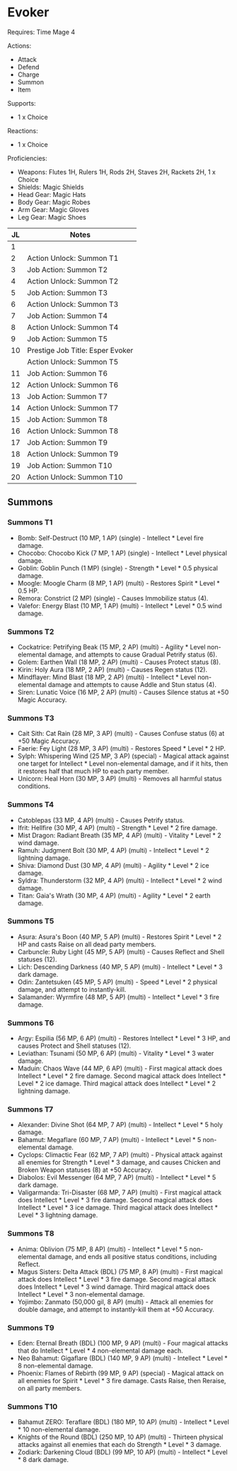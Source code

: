 # Evoker

Requires: Time Mage 4

Actions:

- Attack
- Defend
- Charge
- Summon
- Item

Supports:

- 1 x Choice

Reactions:

- 1 x Choice

Proficiencies:

- Weapons: Flutes 1H, Rulers 1H, Rods 2H, Staves 2H, Rackets 2H, 1 x Choice
- Shields: Magic Shields
- Head Gear: Magic Hats
- Body Gear: Magic Robes
- Arm Gear: Magic Gloves
- Leg Gear: Magic Shoes

| JL | Notes |
| --- | --- |
| 1 | 
| 2 | Action Unlock: Summon T1
| 3 | Job Action: Summon T2
| 4 | Action Unlock: Summon T2
| 5 | Job Action: Summon T3
| 6 | Action Unlock: Summon T3
| 7 | Job Action: Summon T4
| 8 | Action Unlock: Summon T4
| 9 | Job Action: Summon T5
| 10 | Prestige Job Title: Esper Evoker
|    | Action Unlock: Summon T5
| 11 | Job Action: Summon T6
| 12 | Action Unlock: Summon T6
| 13 | Job Action: Summon T7
| 14 | Action Unlock: Summon T7
| 15 | Job Action: Summon T8
| 16 | Action Unlock: Summon T8
| 17 | Job Action: Summon T9
| 18 | Action Unlock: Summon T9
| 19 | Job Action: Summon T10
| 20 | Action Unlock: Summon T10

## Summons

### Summons T1

- Bomb: Self-Destruct (10 MP, 1 AP) (single) - Intellect * Level fire damage.
- Chocobo: Chocobo Kick (7 MP, 1 AP) (single) - Intellect * Level physical damage.
- Goblin: Goblin Punch (1 MP) (single) - Strength * Level * 0.5 physical damage.
- Moogle: Moogle Charm (8 MP, 1 AP) (multi) - Restores Spirit * Level * 0.5 HP.
- Remora: Constrict (2 MP) (single) - Causes Immobilize status (4).
- Valefor: Energy Blast (10 MP, 1 AP) (multi) - Intellect * Level * 0.5 wind damage.

### Summons T2

- Cockatrice: Petrifying Beak (15 MP, 2 AP) (multi) - Agility * Level non-elemental damage, and attempts to cause Gradual Petrify status (6).
- Golem: Earthen Wall (18 MP, 2 AP) (multi) - Causes Protect status (8).
- Kirin: Holy Aura (18 MP, 2 AP) (multi) - Causes Regen status (12).
- Mindflayer: Mind Blast (18 MP, 2 AP) (multi) - Intellect * Level non-elemental damage and attempts to cause Addle and Stun status (4).
- Siren: Lunatic Voice (16 MP, 2 AP) (multi) - Causes Silence status at +50 Magic Accuracy.

### Summons T3

- Cait Sith: Cat Rain (28 MP, 3 AP) (multi) - Causes Confuse status (6) at +50 Magic Accuracy.
- Faerie: Fey Light (28 MP, 3 AP) (multi) - Restores Speed * Level * 2 HP.
- Sylph: Whispering Wind (25 MP, 3 AP) (special) - Magical attack against one target for Intellect * Level non-elemental damage, and if it hits, then it restores half that much HP to each party member.
- Unicorn: Heal Horn (30 MP, 3 AP) (multi) - Removes all harmful status conditions.

### Summons T4

- Catoblepas (33 MP, 4 AP) (multi) - Causes Petrify status.
- Ifrit: Hellfire (30 MP, 4 AP) (multi) - Strength * Level * 2 fire damage.
- Mist Dragon: Radiant Breath (35 MP, 4 AP) (multi) - Vitality * Level * 2 wind damage.
- Ramuh: Judgment Bolt (30 MP, 4 AP) (multi) - Intellect * Level * 2 lightning damage.
- Shiva: Diamond Dust (30 MP, 4 AP) (multi) - Agility * Level * 2 ice damage.
- Syldra: Thunderstorm (32 MP, 4 AP) (multi) - Intellect * Level * 2 wind damage.
- Titan: Gaia's Wrath (30 MP, 4 AP) (multi) - Agility * Level * 2 earth damage.

### Summons T5

- Asura: Asura's Boon (40 MP, 5 AP) (multi) - Restores Spirit * Level * 2 HP and casts Raise on all dead party members.
- Carbuncle: Ruby Light (45 MP, 5 AP) (multi) - Causes Reflect and Shell statuses (12).
- Lich: Descending Darkness (40 MP, 5 AP) (multi) - Intellect * Level * 3 dark damage.
- Odin: Zantetsuken (45 MP, 5 AP) (multi) - Speed * Level * 2 physical damage, and attempt to instantly-kill.
- Salamander: Wyrmfire (48 MP, 5 AP) (multi) - Intellect * Level * 3 fire damage.

### Summons T6

- Argy: Espilia (56 MP, 6 AP) (multi) - Restores Intellect * Level * 3 HP, and causes Protect and Shell statuses (12).
- Leviathan: Tsunami (50 MP, 6 AP) (multi) - Vitality * Level * 3 water damage.
- Maduin: Chaos Wave (44 MP, 6 AP) (multi) - First magical attack does Intellect * Level * 2 fire damage. Second magical attack does Intellect * Level * 2 ice damage. Third magical attack does Intellect * Level * 2 lightning damage.

### Summons T7

- Alexander: Divine Shot (64 MP, 7 AP) (multi) - Intellect * Level * 5 holy damage.
- Bahamut: Megaflare (60 MP, 7 AP) (multi) - Intellect * Level * 5 non-elemental damage.
- Cyclops: Climactic Fear (62 MP, 7 AP) (multi) - Physical attack against all enemies for Strength * Level * 3 damage, and causes Chicken and Broken Weapon statuses (8) at +50 Accuracy.
- Diabolos: Evil Messenger (64 MP, 7 AP) (multi) - Intellect * Level * 5 dark damage.
- Valigarmanda: Tri-Disaster (68 MP, 7 AP) (multi) - First magical attack does Intellect * Level * 3 fire damage. Second magical attack does Intellect * Level * 3 ice damage. Third magical attack does Intellect * Level * 3 lightning damage.

### Summons T8

- Anima: Oblivion (75 MP, 8 AP) (multi) - Intellect * Level * 5 non-elemental damage, and ends all positive status conditions, including Reflect.
- Magus Sisters: Delta Attack (BDL) (75 MP, 8 AP) (multi) - First magical attack does Intellect * Level * 3 fire damage. Second magical attack does Intellect * Level * 3 wind damage. Third magical attack does Intellect * Level * 3 non-elemental damage.
- Yojimbo: Zanmato (50,000 gil, 8 AP) (multi) - Attack all enemies for double damage, and attempt to instantly-kill them at +50 Accuracy.

### Summons T9

- Eden: Eternal Breath (BDL) (100 MP, 9 AP) (multi) - Four magical attacks that do Intellect * Level * 4 non-elemental damage each.
- Neo Bahamut: Gigaflare (BDL) (140 MP, 9 AP) (multi) - Intellect * Level * 8 non-elemental damage.
- Phoenix: Flames of Rebirth (99 MP, 9 AP) (special) - Magical attack on all enemies for Spirit * Level * 3 fire damage. Casts Raise, then Reraise, on all party members.

### Summons T10

- Bahamut ZERO: Teraflare (BDL) (180 MP, 10 AP) (multi) - Intellect * Level * 10 non-elemental damage.
- Knights of the Round (BDL) (250 MP, 10 AP) (multi) - Thirteen physical attacks against all enemies that each do Strength * Level * 3 damage.
- Zodiark: Darkening Cloud (BDL) (99 MP, 10 AP) (multi) - Intellect * Level * 8 dark damage.
